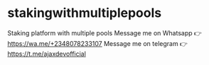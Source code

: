 # stakingwithmultiplepools
Staking platform with multiple pools
Message me on Whatsapp 👉 https://wa.me/+2348078233107 
Message me on telegram 👉 https://t.me/ajaxdevofficial
